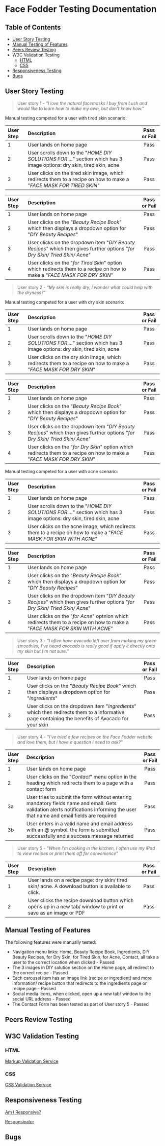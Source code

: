 # Face Fodder Testing Documentation

## Table of Contents
* [User Story Testing](https://github.com/caseybanks/ms1-face-fodder/blob/master/testing.md#user-story-testing)
* [Manual Testing of Features]()
* [Peers Review Testing]()
* [W3C Validation Testing]()
    - [HTML]()
    - [CSS]()
* [Responsiveness Testing]()
* [Bugs]()

## User Story Testing
> User story 1 - _"I love the natural facemasks I buy from Lush and would like to learn how to make my own, but don't know how."_

Manual testing competed for a user with tired skin scenario:

| User Step | Description | Pass or Fail |
|:----------|:------------|:------------:|
|1| User lands on home page |Pass|
|2| User scrolls down to the "_HOME DIY SOLUTIONS FOR ..._" section which has 3 image options: dry skin, tired skin, acne|Pass|
|3| User clicks on the tired skin image, which redirects them to a recipe on how to make a "_FACE MASK FOR TIRED SKIN_"|Pass|

| User Step | Description | Pass or Fail |
|:----------|:------------|:------------:|
|1| User lands on home page|Pass|
|2| User clicks on the "_Beauty Recipe Book_" which then displays a dropdown option for "_DIY Beauty Recipes_"|Pass|
|3| User clicks on the dropdown item "_DIY Beauty Recipes_" which then gives further options "_for Dry Skin/ Tried Skin/ Acne_"|Pass|
|4| User clicks on the "_for Tired Skin_" option which redirects them to a recipe on how to make a "_FACE MASK FOR DRY SKIN_"|Pass|

> User story 2 - _"My skin is really dry, I wonder what could help with the dryness?"_

Manual testing competed for a user with dry skin scenario:

| User Step | Description | Pass or Fail |
|:----------|:------------|:------------:|
|1| User lands on home page|Pass|
|2| User scrolls down to the "_HOME DIY SOLUTIONS FOR ..._" section which has 3 image options: dry skin, tired skin, acne|Pass|
|3| User clicks on the dry skin image, which redirects them to a recipe on how to make a "_FACE MASK FOR DRY SKIN_"|Pass|

| User Step | Description | Pass or Fail |
|:----------|:------------|:------------:|
|1| User lands on home page|Pass|
|2| User clicks on the "_Beauty Recipe Book_" which then displays a dropdown option for "_DIY Beauty Recipes_"|Pass|
|3| User clicks on the dropdown item "_DIY Beauty Recipes_" which then gives further options "_for Dry Skin/ Tried Skin/ Acne_"|Pass|
|4| User clicks on the "_for Dry Skin_" option which redirects them to a recipe on how to make a "_FACE MASK FOR DRY SKIN_"|Pass|

Manual testing competed for a user with acne scenario:

| User Step | Description | Pass or Fail |
|:----------|:------------|:------------:|
|1| User lands on home page|Pass|
|2| User scrolls down to the "_HOME DIY SOLUTIONS FOR ..._" section which has 3 image options: dry skin, tired skin, acne|Pass|
|3| User clicks on the acne image, which redirects them to a recipe on how to make a "_FACE MASK FOR SKIN WITH ACNE_"|Pass|

| User Step | Description | Pass or Fail |
|:----------|:------------|:------------:|
|1| User lands on home page|Pass|
|2| User clicks on the "_Beauty Recipe Book_" which then displays a dropdown option for "_DIY Beauty Recipes_"|Pass|
|3| User clicks on the dropdown item "_DIY Beauty Recipes_" which then gives further options "_for Dry Skin/ Tried Skin/ Acne_"|Pass|
|4| User clicks on the "_for Acne_" optnion which redirects them to a recipe on how to make a "_FACE MASK FOR SKIN WITH ACNE_"|Pass|

> User story 3 - _"I often have avocado left over from making my green smoothies, I've heard avocado is really good if apply it directly onto my skin but I'm not sure."_

| User Step | Description | Pass or Fail |
|:----------|:------------|:------------:|
|1| User lands on home page|Pass|
|2| User clicks on the "_Beauty Recipe Book_" which then displays a dropdown option for "_Ingredients_"|Pass|
|3| User clicks on the dropdown item "_Ingredients_" which then redirects them to a informative page containing the benefits of Avocado for your skin|Pass|

> User story 4 - _"I've tried a few recipes on the Face Fodder website and love them, but I have a question I need to ask?"_

| User Step | Description | Pass or Fail |
|:----------|:------------|:------------:|
|1| User lands on home page|Pass|
|2| User clicks on the "_Contact_" menu option in the heading which redirects them to a page with a contact form |Pass|
|3a| User tries to submit the form without entering mandatory fields name and email: Gets validation alerts notifications informing the user that name and email fields are required |Pass|
|3b| User enters in a valid name and email address with an @ symbol, the form is submitted successfully and a success message returned |Pass|

> User story 5 - _"When I'm cooking in the kitchen, I often use my iPad to view recipes or print them off for convenience"_

| User Step | Description | Pass or Fail |
|:----------|:------------|:------------:|
|1| User lands on a recipe page: dry skin/ tired skin/ acne. A download button is available to click.|Pass|
|2| User clicks the recipe download button which opens up in a new tab/ window to print or save as an image or PDF |Pass|

## Manual Testing of Features

The following features were manually tested:

* Navigation menu links: Home, Beauty Recipe Book, Ingredients, DIY Beauty Recipes, for Dry Skin, for Tired Skin, for Acne, Contact, all take a user to the correct location when clicked - Passed
* The 3 images in DIY solution section on the Home page, all redirect to the correct recipe - Passed
* Each carousel item has an image link (recipe or ingredient) and more information/ recipe button that redirects to the ingredients page or recipe page - Passed
* Social media icons, when clicked, open up a new tab/ window to the social URL address - Passed
* The Contact Form has been tested as part of User story 5 - Passed

## Peers Review Testing

## W3C Validation Testing

### HTML

[Markup Validation Service](https://validator.w3.org/)

### CSS

[CSS Validation Service](https://jigsaw.w3.org/css-validator/)

## Responsiveness Testing

[Am I Responsive?](http://ami.responsivedesign.is/)

[Responsinator](https://www.responsinator.com/)

## Bugs


